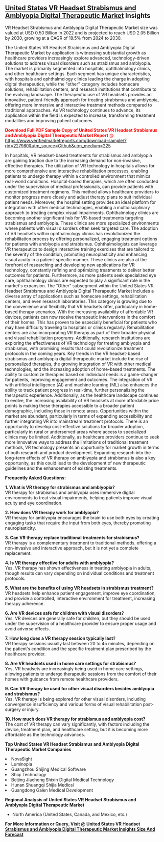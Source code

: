 <h2><a href="https://www.verifiedmarketreports.com/download-sample/?rid=227980&amp;utm_source=Github&amp;utm_medium=225" target="_blank">United States VR Headset Strabismus and Amblyopia Digital Therapeutic Market</a> Insights</h2><p>VR Headset Strabismus and Amblyopia Digital Therapeutic Market size was valued at USD 0.50 Billion in 2022 and is projected to reach USD 2.05 Billion by 2030, growing at a CAGR of 19.5% from 2024 to 2030.</p><p><p>The United States VR Headset Strabismus and Amblyopia Digital Therapeutic Market by application is witnessing substantial growth as healthcare providers increasingly explore advanced, technology-driven solutions to address visual disorders such as strabismus and amblyopia. The market is primarily segmented into hospitals, ophthalmology clinics, and other healthcare settings. Each segment has unique characteristics, with hospitals and ophthalmology clinics leading the charge in adopting digital therapeutics, while the "other" category includes homecare solutions, rehabilitation centers, and research institutions that contribute to the evolving landscape. The therapeutic use of VR headsets provides an innovative, patient-friendly approach for treating strabismus and amblyopia, offering more immersive and interactive treatment methods compared to traditional approaches. As VR technology continues to advance, its application within the field is expected to increase, transforming treatment modalities and improving patient outcomes. <p><span class=""><span style="color: #ff0000;"><strong>Download Full PDF Sample Copy of United States VR Headset Strabismus and Amblyopia Digital Therapeutic Market Report</strong> @ </span><a href="https://www.verifiedmarketreports.com/download-sample/?rid=227980&amp;utm_source=Github&amp;utm_medium=225" target="_blank">https://www.verifiedmarketreports.com/download-sample/?rid=227980&amp;utm_source=Github&amp;utm_medium=225</a></span></p></p> <p>In hospitals, VR headset-based treatments for strabismus and amblyopia are gaining traction due to the increasing demand for non-invasive, effective therapies. The utilization of VR technology in hospitals allows for more comprehensive and interactive rehabilitation processes, enabling patients to undergo therapy within a controlled environment that mimics real-world conditions. Hospital-based therapies, which are often conducted under the supervision of medical professionals, can provide patients with customized treatment regimens. This method allows healthcare providers to monitor progress more closely and adjust therapy plans to suit individual patient needs. Moreover, the hospital setting provides an ideal platform for integration with other medical technologies, enabling a multidisciplinary approach to treating complex visual impairments. Ophthalmology clinics are becoming another significant hub for VR-based treatments targeting strabismus and amblyopia. These clinics are more specialized environments where patients with visual disorders often seek targeted care. The adoption of VR headsets within ophthalmology clinics has revolutionized the rehabilitation process by offering personalized, engaging treatment options for patients with amblyopia and strabismus. Ophthalmologists can leverage VR therapeutics to design interactive training exercises that are tailored to the severity of the condition, promoting neuroplasticity and enhancing visual acuity in a patient-specific manner. These clinics are also at the forefront of researching and developing new applications for VR technology, constantly refining and optimizing treatments to deliver better outcomes for patients. Furthermore, as more patients seek specialized eye care, ophthalmology clinics are expected to play a significant role in the market's expansion. The “Other” subsegment within the United States VR Headset Strabismus and Amblyopia Digital Therapeutic Market includes a diverse array of applications such as homecare settings, rehabilitation centers, and even research laboratories. This category is growing due to the convenience and flexibility that VR headsets offer, particularly in home-based therapy scenarios. With the increasing availability of affordable VR devices, patients can now receive therapeutic interventions in the comfort of their homes. This has proven to be especially beneficial for patients who may have difficulty traveling to hospitals or clinics regularly. Rehabilitation centers are also incorporating VR therapy as part of their broader physical and visual rehabilitation programs. Additionally, research institutions are exploring the effectiveness of VR technology for treating amblyopia and strabismus, with promising results that could revolutionize treatment protocols in the coming years. Key trends in the VR headset-based strabismus and amblyopia digital therapeutic market include the rise of personalized therapies, the growing integration of VR with other medical technologies, and the increasing adoption of home-based treatments. The ability to customize therapies based on individual needs is a game-changer for patients, improving engagement and outcomes. The integration of VR with artificial intelligence (AI) and machine learning (ML) also enhances the ability to track patient progress in real-time, further personalizing the therapeutic experience. Additionally, as the healthcare landscape continues to evolve, the increasing availability of VR headsets at more affordable price points is making these therapies accessible to a broader patient demographic, including those in remote areas. Opportunities within the market are abundant, particularly in terms of expanding accessibility and further integrating VR into mainstream treatment protocols. There is an opportunity to develop cost-effective solutions for broader adoption, particularly in rural or underserved areas where access to specialized clinics may be limited. Additionally, as healthcare providers continue to seek more innovative ways to address the limitations of traditional treatment methods, VR technology presents an opportunity for market growth in terms of both research and product development. Expanding research into the long-term effects of VR therapy on amblyopia and strabismus is also a key opportunity, as this could lead to the development of new therapeutic guidelines and the enhancement of existing treatments. <p><strong>Frequently Asked Questions:</strong></p> <p><strong>1. What is VR therapy for strabismus and amblyopia?</strong><br>VR therapy for strabismus and amblyopia uses immersive digital environments to treat visual impairments, helping patients improve visual acuity and eye coordination.</p> <p><strong>2. How does VR therapy work for amblyopia?</strong><br>VR therapy for amblyopia encourages the brain to use both eyes by creating engaging tasks that require the input from both eyes, thereby promoting neuroplasticity.</p> <p><strong>3. Can VR therapy replace traditional treatments for strabismus?</strong><br>VR therapy is a complementary treatment to traditional methods, offering a non-invasive and interactive approach, but it is not yet a complete replacement.</p> <p><strong>4. Is VR therapy effective for adults with amblyopia?</strong><br>Yes, VR therapy has shown effectiveness in treating amblyopia in adults, though results can vary depending on individual conditions and treatment protocols.</p> <p><strong>5. What are the benefits of using VR headsets in strabismus treatment?</strong><br>VR headsets help enhance patient engagement, improve eye coordination, and provide a controlled, interactive environment for treatment, increasing therapy adherence.</p> <p><strong>6. Are VR devices safe for children with visual disorders?</strong><br>Yes, VR devices are generally safe for children, but they should be used under the supervision of a healthcare provider to ensure proper usage and avoid adverse effects.</p> <p><strong>7. How long does a VR therapy session typically last?</strong><br>VR therapy sessions usually last between 20 to 45 minutes, depending on the patient's condition and the specific treatment plan prescribed by the healthcare provider.</p> <p><strong>8. Are VR headsets used in home care settings for strabismus?</strong><br>Yes, VR headsets are increasingly being used in home care settings, allowing patients to undergo therapeutic sessions from the comfort of their homes with guidance from remote healthcare providers.</p> <p><strong>9. Can VR therapy be used for other visual disorders besides amblyopia and strabismus?</strong><br>Yes, VR therapy is being explored for other visual disorders, including convergence insufficiency and various forms of visual rehabilitation post-surgery or injury.</p> <p><strong>10. How much does VR therapy for strabismus and amblyopia cost?</strong><br>The cost of VR therapy can vary significantly, with factors including the device, treatment plan, and healthcare setting, but it is becoming more affordable as the technology advances.</p></p><p><strong>Top United States VR Headset Strabismus and Amblyopia Digital Therapeutic Market Companies</strong></p><div data-test-id=""><p><li>NovaSight</li><li> Luminopia</li><li> Guangzhou Shijing Medical Software</li><li> Shiqi Technology</li><li> Beijing Jiacheng Shixin Digital Medical Technology</li><li> Hunan Shuangqi Shijia Medical</li><li> Guangdong Galen Medical Development</li></p><div><strong>Regional Analysis of&nbsp;United States VR Headset Strabismus and Amblyopia Digital Therapeutic Market</strong></div><ul><li dir="ltr"><p dir="ltr">North America&nbsp;(United States, Canada, and Mexico, etc.)</p></li></ul><p><strong>For More Information or Query, Visit @&nbsp;</strong><strong><a href="https://www.verifiedmarketreports.com/product/vr-headset-strabismus-and-amblyopia-digital-therapeutic-market/?utm_source=Github&amp;utm_medium=225" target="_blank">United States VR Headset Strabismus and Amblyopia Digital Therapeutic Market Insights Size And Forecast</a></strong></p></div>
